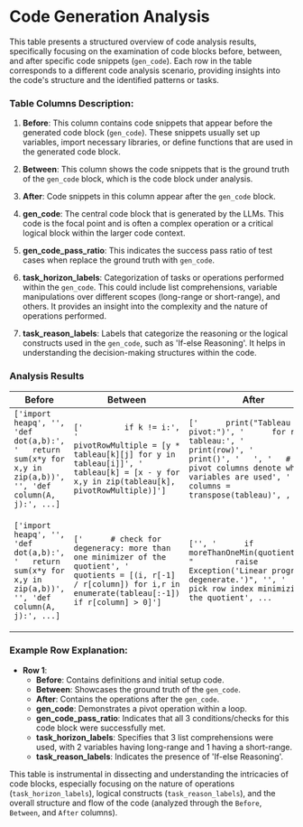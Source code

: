 # Code Generation Analysis
This table presents a structured overview of code analysis results, specifically focusing on the examination of code blocks before, between, and after specific code snippets (`gen_code`). Each row in the table corresponds to a different code analysis scenario, providing insights into the code's structure and the identified patterns or tasks.

### Table Columns Description:

1. **Before**: This column contains code snippets that appear before the generated code block (`gen_code`). These snippets usually set up variables, import necessary libraries, or define functions that are used in the generated code block.

2. **Between**: This column shows the code snippets that is the ground truth of the `gen_code` block, which is the code block under analysis.

3. **After**: Code snippets in this column appear after the `gen_code` block. 

4. **gen_code**: The central code block that is generated by the LLMs. This code is the focal point and is often a complex operation or a critical logical block within the larger code context.

5. **gen_code_pass_ratio**: This indicates the success pass ratio of test cases when replace the ground truth with `gen_code`. 

6. **task_horizon_labels**: Categorization of tasks or operations performed within the `gen_code`. This could include list comprehensions, variable manipulations over different scopes (long-range or short-range), and others. It provides an insight into the complexity and the nature of operations performed.

7. **task_reason_labels**: Labels that categorize the reasoning or the logical constructs used in the `gen_code`, such as 'If-else Reasoning'. It helps in understanding the decision-making structures within the code.

### Analysis Results

| Before | Between | After | gen_code | gen_code_pass_ratio | task_horizon_labels | task_reason_labels |
| ---------------- | ---------- | ---------------------------- | ---------------- | ---------- | ---------------------------- |---------------------------- |
| `['import heapq', '', 'def dot(a,b):', '   return sum(x*y for x,y in zip(a,b))', '', 'def column(A, j):', ...]` | `['         if k != i:', '            pivotRowMultiple = [y * tableau[k][j] for y in tableau[i]]', '            tableau[k] = [x - y for x,y in zip(tableau[k], pivotRowMultiple)]']` | `['      print("Tableau after pivot:")', '      for row in tableau:', '         print(row)', '      print()', '   ', '   # the pivot columns denote which variables are used', '   columns = transpose(tableau)', , ... `| `for k_row, row in enumerate(tableau):<br>&nbsp;&nbsp;if k_row != i:<br>&nbsp;&nbsp;&nbsp;&nbsp;pivotRowMultiple = [y * tableau[k_row][j] for y in tableau[i]]<br>&nbsp;&nbsp;&nbsp;&nbsp;tableau[k_row] = [x - y for x, y in zip(tableau[k_row], pivotRowMultiple)]` | 3/3 | {'list_comp': 3, 'Variable Long-Range': 2, 'Variable Short-Range': 1}|{'If-else Reasoning': 1} |
| `['import heapq', '', 'def dot(a,b):', '   return sum(x*y for x,y in zip(a,b))', '', 'def column(A, j):', ...]` | `['      # check for degeneracy: more than one minimizer of the quotient', '      quotients = [(i, r[-1] / r[column]) for i,r in enumerate(tableau[:-1]) if r[column] > 0]']` | `['', '      if moreThanOneMin(quotients):', "         raise Exception('Linear program is degenerate.')", '', '      # pick row index minimizing the quotient', ... `| `# calculate the column's quotients by dividing the right-hand side by the elements in the column<br>quotients = [(i, r[-1] / r[column]) for i,r in enumerate(tableau[:-1]) if r[column] > 0]<br># if there is a tie in minimum quotient (i.e, there is more than one minimum), raise an exception for degeneracy<br>if moreThanOneMin(quotients):<br>&nbsp;&nbsp;raise Exception('Linear program is degenerate.')<br># pick row index minimizing the quotient<br>row = min(quotien...` | 1/3 | {'list_comp': 2, 'Variable Long-Range': 2}|{}|

### Example Row Explanation:

- **Row 1**:
  - **Before**: Contains definitions and initial setup code.
  - **Between**: Showcases the ground truth of the `gen_code`.
  - **After**: Contains the operations after the `gen_code`.
  - **gen_code**: Demonstrates a pivot operation within a loop.
  - **gen_code_pass_ratio**: Indicates that all 3 conditions/checks for this code block were successfully met.
  - **task_horizon_labels**: Specifies that 3 list comprehensions were used, with 2 variables having long-range and 1 having a short-range.
  - **task_reason_labels**: Indicates the presence of 'If-else Reasoning'.

This table is instrumental in dissecting and understanding the intricacies of code blocks, especially focusing on the nature of operations (`task_horizon_labels`), logical constructs (`task_reason_labels`), and the overall structure and flow of the code (analyzed through the `Before`, `Between`, and `After` columns).

